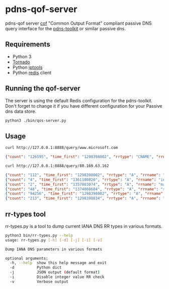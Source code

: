 pdns-qof-server
===============

pdns-qof server [cof](https://github.com/adulau/pdns-qof) "Common Output Format" compliant passive DNS query interface for the [pdns-toolkit](https://github.com/adulau/pdns-toolkit) or similar passive dns.

Requirements
------------

- Python 3
- [Tornado](http://www.tornadoweb.org)
- Python [iptools](https://github.com/bd808/python-iptools)
- Python [redis](https://pypi.python.org/pypi/redis/) client

Running the qof-server
----------------------

The server is using the default Redis configuration for the pdns-toolkit. Don't forget to change it if you have different
configuration for your Passive dns data store.

```bash
python3 ./bin/qos-server.py
```

Usage
-----

```bash
curl http://127.0.0.1:8888/query/www.microsoft.com
```

```json
{"count": "126595", "time_first": "1298398002", "rrtype": "CNAME", "rrname": "www.microsoft.com", "rrdata": "toggle.www.ms.akadns.net", "time_last": "1387960200"}
```
```bash
curl http://127.0.0.1:8888/query/80.169.63.162
```

```json
{"count": "112", "time_first": "1298398002", "rrtype": "A", "rrname": "infosports.dhnet.be", "rrdata": "212.35.116.234", "time_last": "1354530214"}
{"count": "4", "time_first": "1361180820", "rrtype": "A", "rrname": "infosports.dh.be", "rrdata": "80.169.63.162", "time_last": "1366210757"}
{"count": "2", "time_first": "1357803074", "rrtype": "A", "rrname": "maintenance.lalibre.be", "rrdata": "212.35.116.249", "time_last": "1357803074"}
{"count": "48", "time_first": "1374008604", "rrtype": "A", "rrname": "s.llb.be", "rrdata": "80.169.63.162", "time_last": "1384916107"}
{"count": "94256", "time_first": "1298398002", "rrtype": "A", "rrname": "www.lalibre.be", "rrdata": "212.35.116.249", "time_last": "1361278027"}
{"count": "213", "time_first": "1298398834", "rrtype": "A", "rrname": "infosports.lalibre.be", "rrdata": "212.35.116.234", "time_last": "1355432823"}
```

rr-types tool
-------------

rr-types.py is a tool to dump current IANA DNS RR types in various formats.

```bash
python3 bin/rr-types.py --help
usage: rr-types.py [-h] [-d] [-j] [-i] [-v]

Dump IANA DNS parameters in various formats

optional arguments:
  -h, --help  show this help message and exit
  -d          Python dict
  -j          JSON output (default format)
  -i          Disable integer value RR check
  -v          Verbose output
```

